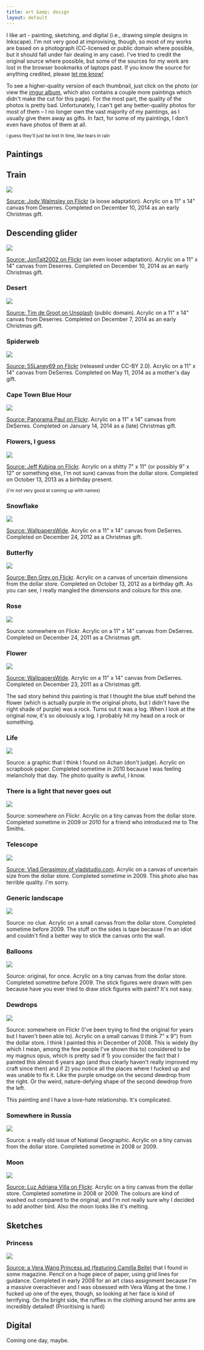 ```yaml
---
title: art &amp; design
layout: default
---
```


I like art - painting, sketching, and digital (i.e., drawing simple designs in
Inkscape). I'm not very good at improvising, though, so most of my works are
based on a photograph (CC-licensed or public domain where possible, but it
should fall under fair dealing in any case). I've tried to credit the original
source where possible, but some of the sources for my work are lost in the
browser bookmarks of laptops past. If you know the source for anything credited,
please [let me know!](/about#contact)

To see a higher-quality version of each thumbnail, just click on the photo (or
view the [imgur album][album], which also contains a couple more paintings which
didn't make the cut for this page). For the most part, the quality of the photos
is pretty bad. Unfortunately, I can't get any better-quality photos for most of
them &ndash; I no longer own the vast majority of my paintings, as I usually
give them away as gifts. In fact, for some of my paintings, I don't even have
photos of them at all.

<small>i guess they'll just be lost in time, like tears in rain</small>

## Paintings

## Train

<a href="http://imgur.com/jtNAWr3?1">
<img src="http://i.imgur.com/jtNAWr3.jpg?1" class="large-thumb" />
</a>

[Source: Jody Walmsley on Flickr][train] (a loose adaptation). Acrylic on a 11"
x 14" canvas from Deserres. Completed on December 10, 2014 as an early
Christmas gift.

## Descending glider

<a href="http://imgur.com/kxl8mj9?1">
<img src="http://i.imgur.com/kxl8mj9.jpg?1" class="large-thumb" />
</a>

[Source: JonTait2002 on Flickr][descending-glider] (an even looser adaptation).
Acrylic on a 11" x 14" canvas from Deserres. Completed on December 10, 2014 as
an early Christmas gift.

### Desert

<a href="http://imgur.com/lYeDJY2">
<img src="http://i.imgur.com/lYeDJY2.jpg" class="large-thumb" />
</a>

[Source: Tim de Groot on Unsplash][desert] (public domain). Acrylic on a 11" x
14" canvas from Deserres. Completed on December 7, 2014 as an early Christmas
gift.

### Spiderweb

<a href="http://imgur.com/1nGUPI2">
<img src="http://i.imgur.com/1nGUPI2l.jpg?1" class="large-thumb" />
</a>

[Source: 55Laney69 on Flickr][spiderweb] (released under CC-BY 2.0). Acrylic on
a 11" x 14" canvas from DeSerres. Completed on May 11, 2014 as a mother's day
gift.

### Cape Town Blue Hour

<a href="http://imgur.com/Um667J6">
<img src="http://i.imgur.com/Um667J6l.jpg" class="large-thumb" />
</a>

[Source: Panorama Paul on Flickr][cape town]. Acrylic on a 11" x 14" canvas from
DeSerres. Completed on January 14, 2014 as a (late) Christmas gift.

### Flowers, I guess

<a href="http://imgur.com/iJZgiwK?1">
<img src="http://i.imgur.com/iJZgiwKl.jpg" class="large-thumb" />
</a>

[Source: Jeff Kubina on Flickr][flowers]. Acrylic on a shitty 7" x 11" (or possibly
9" x 12" or something else, I'm not sure) canvas from the dollar store.
Completed on October 13, 2013 as a birthday present.

<small>(i'm not very good at coming up with names)</small>

### Snowflake

<a href="http://imgur.com/dZleBjj?2">
<img src="http://i.imgur.com/dZleBjjl.jpg" class="large-thumb" />
</a>

[Source: WallpapersWide][snowflake]. Acrylic on a 11" x 14" canvas from
DeSerres. Completed on December 24, 2012 as a Christmas gift.

### Butterfly

<a href="http://imgur.com/0BEFl9J">
<img src="http://i.imgur.com/0BEFl9Jl.jpg?1" class="large-thumb" />
</a>

[Source: Ben Grey on Flickr][butterfly]. Acrylic on a canvas of uncertain
dimensions from the dollar store. Completed on October 13, 2012 as a birthday
gift. As you can see, I really mangled the dimensions and colours for this one.

### Rose

<a href="http://imgur.com/595rh2s">
<img src="http://i.imgur.com/595rh2sl.jpg?1" class="large-thumb" />
</a>

Source: somewhere on Flickr. Acrylic on a 11" x 14" canvas from DeSerres.
Completed on December 24, 2011 as a Christmas gift.

### Flower

<a href="http://imgur.com/d7VPk9k">
<img src="http://i.imgur.com/d7VPk9kl.jpg?1" class="large-thumb" />
</a>

[Source: WallpapersWide][flower]. Acrylic on a 11" x 14" canvas from
DeSerres. Completed on December 23, 2011 as a Christmas gift.

The sad story behind this painting is that I thought the blue stuff behind the
flower (which is actually purple in the original photo, but I didn't have the
right shade of purple) was a rock. Turns out it was a log. When I look at the
original now, it's so obviously a log. I probably hit my head on a rock or
something.

### Life

<a href="http://imgur.com/CxKC6GD">
<img src="http://i.imgur.com/CxKC6GDl.jpg" class="large-thumb" />
</a>

Source: a graphic that I think I found on 4chan (don't judge). Acrylic on
scrapbook paper. Completed sometime in 2010 because I was feeling melancholy
that day. The photo quality is awful, I know.

### There is a light that never goes out

<a href="http://imgur.com/ucsvAo0">
<img src="http://i.imgur.com/ucsvAo0l.jpg" class="large-thumb" />
</a>

Source: somewhere on Flickr. Acrylic on a tiny canvas from the dollar store.
Completed sometime in 2009 or 2010 for a friend who introduced me to The Smiths.

### Telescope

<a href="http://imgur.com/M5v5e24">
<img src="http://i.imgur.com/M5v5e24l.jpg?1" class="large-thumb" />
</a>

[Source: Vlad Gerasimov of vladstudio.com][telescope]. Acrylic on a canvas of
uncertain size from the dollar store. Completed sometime in 2009. This photo
also has terrible quality. I'm sorry.

### Generic landscape

<a href="http://imgur.com/JnSs2HO">
<img src="http://i.imgur.com/JnSs2HOl.jpg?1" class="large-thumb" />
</a>

Source: no clue. Acrylic on a small canvas from the dollar store. Completed
sometime before 2009. The stuff on the sides is tape because I'm an idiot and
couldn't find a better way to stick the canvas onto the wall.

### Balloons

<a href="http://imgur.com/VlGBggI">
<img src="http://i.imgur.com/VlGBggIl.jpg" class="large-thumb" />
</a>

Source: original, for once. Acrylic on a tiny canvas from the dollar store.
Completed sometime before 2009. The stick figures were drawn with pen because
have you ever tried to draw stick figures with paint? It's not easy.

### Dewdrops

<a href="http://imgur.com/oi5KHqm">
<img src="http://i.imgur.com/oi5KHqml.jpg" class="large-thumb" />
</a>

Source: somewhere on Flickr (I've been trying to find the original for years but
I haven't been able to). Acrylic on a small canvas (I think 7" x 9") from the
dollar store. I think I painted this in December of 2008. This is widely (by
which I mean, among the few people I've shown this to) considered to be my
magnus opus, which is pretty sad if 1) you consider the fact that I painted this
almost 6 years ago (and thus clearly haven't really improved my craft since
then) and if 2) you notice all the places where I fucked up and was unable to
fix it. Like the purple smudge on the second dewdrop from the right. Or the
weird, nature-defying shape of the second dewdrop from the left.

This painting and I have a love-hate relationship. It's complicated.

### Somewhere in Russia

<a href="http://imgur.com/00DFg4w">
<img src="http://i.imgur.com/00DFg4wl.jpg" class="large-thumb" />
</a>

Source: a really old issue of National Geographic. Acrylic on a tiny canvas
from the dollar store. Completed sometime in 2008 or 2009.

### Moon

<a href="http://imgur.com/2fiuZgg">
<img src="http://i.imgur.com/2fiuZggl.jpg?1" class="large-thumb" />
</a>

[Source: Luz Adriana Villa on Flickr][moon]. Acrylic on a tiny canvas from the
dollar store. Completed sometime in 2008 or 2009. The colours are kind of washed
out compared to the original, and I'm not really sure why I decided to add
another bird. Also the moon looks like it's melting.

## Sketches

### Princess

<a href="http://imgur.com/riKJLG9">
<img src="http://i.imgur.com/riKJLG9l.jpg?1" class="large-thumb" />
</a>

[Source: a Vera Wang Princess ad (featuring Camilla Belle)][princess] that I
found in some magazine. Pencil on a huge piece of paper, using grid lines for
guidance. Completed in early 2008 for an art class assignment because I'm a
massive overachiever and I was obsessed with Vera Wang at the time. I fucked up
one of the eyes, though, so looking at her face is kind of terrifying. On the
bright side, the ruffles in the clothing around her arms are incredibly
detailed! (Prioritising is hard)

## Digital

Coming one day, maybe.

[album]: http://imgur.com/a/KE9sW/all
[train]: https://www.flickr.com/photos/superjody/6910978239
[descending-glider]: https://www.flickr.com/photos/jontait2002/526810393/in/photostream/
[desert]: https://unsplash.com/timdegroot
[spiderweb]: http://www.flickr.com/photos/42875184@N08/7991125444
[cape town]: http://www.flickr.com/photos/panorama_paul/2786195532/
[snowflake]: http://wallpaperswide.com/snowflake-wallpapers.html
[telescope]: http://www.vladstudio.com/wallpaper/?telescope
[butterfly]: http://www.flickr.com/photos/ben_grey/5887528403/
[flowers]: https://www.flickr.com/photos/kubina/448485266/
[moon]: https://www.flickr.com/photos/luchilu/677786684/
[princess]: http://www.theperfumebaseline.com/wp-content/uploads/2013/03/vera-wang-perfume-ad.jpg
[flower]: http://wallpaperswide.com/frangipani-wallpapers.html
